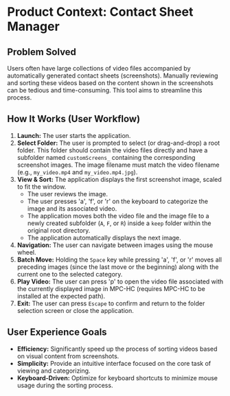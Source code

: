 # Product Context: Contact Sheet Manager

## Problem Solved

Users often have large collections of video files accompanied by automatically generated contact sheets (screenshots). Manually reviewing and sorting these videos based on the content shown in the screenshots can be tedious and time-consuming. This tool aims to streamline this process.

## How It Works (User Workflow)

1.  **Launch:** The user starts the application.
2.  **Select Folder:** The user is prompted to select (or drag-and-drop) a root folder. This folder should contain the video files directly and have a subfolder named `customScreens_` containing the corresponding screenshot images. The image filename must match the video filename (e.g., `my_video.mp4` and `my_video.mp4.jpg`).
3.  **View & Sort:** The application displays the first screenshot image, scaled to fit the window.
    -   The user reviews the image.
    -   The user presses 'a', 'f', or 'r' on the keyboard to categorize the image and its associated video.
    -   The application moves both the video file and the image file to a newly created subfolder (`A`, `F`, or `R`) inside a `keep` folder within the original root directory.
    -   The application automatically displays the next image.
4.  **Navigation:** The user can navigate between images using the mouse wheel.
5.  **Batch Move:** Holding the `Space` key while pressing 'a', 'f', or 'r' moves all preceding images (since the last move or the beginning) along with the current one to the selected category.
6.  **Play Video:** The user can press 'p' to open the video file associated with the currently displayed image in MPC-HC (requires MPC-HC to be installed at the expected path).
7.  **Exit:** The user can press `Escape` to confirm and return to the folder selection screen or close the application.

## User Experience Goals

-   **Efficiency:** Significantly speed up the process of sorting videos based on visual content from screenshots.
-   **Simplicity:** Provide an intuitive interface focused on the core task of viewing and categorizing.
-   **Keyboard-Driven:** Optimize for keyboard shortcuts to minimize mouse usage during the sorting process.
